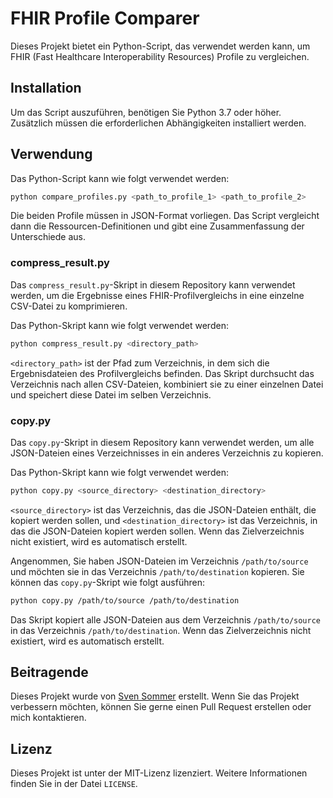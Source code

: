 # FHIR Profile Comparer

Dieses Projekt bietet ein Python-Script, das verwendet werden kann, um FHIR (Fast Healthcare Interoperability Resources) Profile zu vergleichen. 

## Installation

Um das Script auszuführen, benötigen Sie Python 3.7 oder höher. Zusätzlich müssen die erforderlichen Abhängigkeiten installiert werden.

## Verwendung

Das Python-Script kann wie folgt verwendet werden:

```bash
python compare_profiles.py <path_to_profile_1> <path_to_profile_2>
```

Die beiden Profile müssen in JSON-Format vorliegen. Das Script vergleicht dann die Ressourcen-Definitionen und gibt eine Zusammenfassung der Unterschiede aus.

### compress_result.py

Das `compress_result.py`-Skript in diesem Repository kann verwendet werden, um die Ergebnisse eines FHIR-Profilvergleichs in eine einzelne CSV-Datei zu komprimieren.

Das Python-Skript kann wie folgt verwendet werden:

```bash
python compress_result.py <directory_path>
```

`<directory_path>` ist der Pfad zum Verzeichnis, in dem sich die Ergebnisdateien des Profilvergleichs befinden. Das Skript durchsucht das Verzeichnis nach allen CSV-Dateien, kombiniert sie zu einer einzelnen Datei und speichert diese Datei im selben Verzeichnis.

### copy.py

Das `copy.py`-Skript in diesem Repository kann verwendet werden, um alle JSON-Dateien eines Verzeichnisses in ein anderes Verzeichnis zu kopieren.

Das Python-Skript kann wie folgt verwendet werden:

```bash
python copy.py <source_directory> <destination_directory>
```

`<source_directory>` ist das Verzeichnis, das die JSON-Dateien enthält, die kopiert werden sollen, und `<destination_directory>` ist das Verzeichnis, in das die JSON-Dateien kopiert werden sollen. Wenn das Zielverzeichnis nicht existiert, wird es automatisch erstellt.

Angenommen, Sie haben JSON-Dateien im Verzeichnis `/path/to/source` und möchten sie in das Verzeichnis `/path/to/destination` kopieren. Sie können das `copy.py`-Skript wie folgt ausführen:

```bash
python copy.py /path/to/source /path/to/destination
```

Das Skript kopiert alle JSON-Dateien aus dem Verzeichnis `/path/to/source` in das Verzeichnis `/path/to/destination`. Wenn das Zielverzeichnis nicht existiert, wird es automatisch erstellt.

## Beitragende

Dieses Projekt wurde von [Sven Sommer](https://github.com/SvenSommer) erstellt. Wenn Sie das Projekt verbessern möchten, können Sie gerne einen Pull Request erstellen oder mich kontaktieren.

## Lizenz

Dieses Projekt ist unter der MIT-Lizenz lizenziert. Weitere Informationen finden Sie in der Datei `LICENSE`.